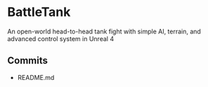 # BattleTank
An open-world head-to-head tank fight with simple AI, terrain, and advanced control system in Unreal 4

## Commits
* README.md

